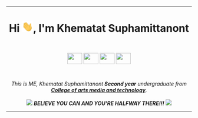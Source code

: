 
<hr>
<h1 align="center">Hi <img src="https://raw.githubusercontent.com/ABSphreak/ABSphreak/master/gifs/Hi.gif" width="30px">, I'm Khematat Suphamittanont</h1>
<br>
<p align="center">
<a href="https://www.linkedin.com/in/khematat-suphamittanont-a7b7ab207/" target="blank"><img align="center" src="https://cdn.jsdelivr.net/npm/simple-icons@3.0.1/icons/linkedin.svg"  height="30" width="40" /></a>
<a href="https://www.facebook.com/profile.php?id=100004354179578" target="blank"><img align="center" src="https://cdn.jsdelivr.net/npm/simple-icons@3.0.1/icons/facebook.svg"  height="30" width="40" /></a>
<a href="https://leetcode.com/TarKz066/" target="blank"><img align="center" src="https://cdn.jsdelivr.net/npm/simple-icons@3.0.1/icons/leetcode.svg"  height="30" width="40" /></a>
 <a href = "mailto: setarkz06@gmail.com"><img align="center" src="https://simpleicons.org/icons/gmail.svg" height="30" width="40" /></a>
</p>

<br>

<p align="center">
  <em>
    This is ME, Khematat Suphamittanont<b> Second year</b> undergraduate from <a href="http://www.go-camt.com/index.php/th/"> <b>College of arts media and technology</b></a>. <br>
   
  </em> 
  <br>
  <img src="https://media.giphy.com/media/6SMPIQVz4NHk6vLU29/giphy.gif" width="90" /> <b><i>BELIEVE YOU CAN AND YOU'RE HALFWAY THERE!!!</i></b> <img src="https://media.giphy.com/media/WyCg3mmQeK9kF9Fd2h/giphy.gif" width="140" />
</p>

<hr>


